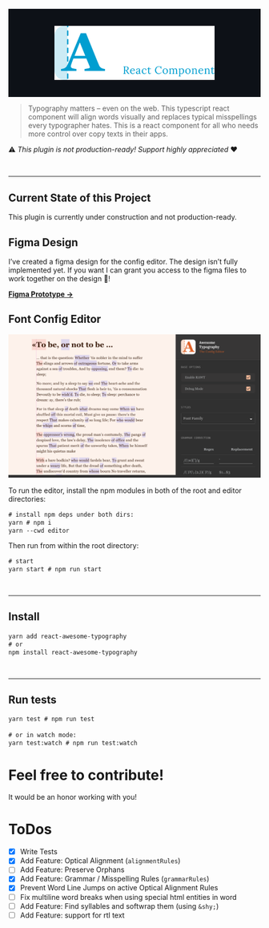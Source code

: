 <p align="center" style="background-color: #0d1117;">
<br/>
<br/>
    <img 
        src="doc/readme/logo/react/dark.svg" 
        alt="Awesome Typography – The Config Editor" 
        style="display: block; max-width: 20rem;" 
    />
<br/>
<br/>
</p>

> Typography matters – even on the web. This typescript react component will
> align words visually and replaces typical misspellings every typographer hates.
> This is a react component for all who needs more control over copy texts in
> their apps.

⚠️ _This plugin is not production-ready! Support highly appreciated_  ❤️️

<br/>
<hr/>

## Current State of this Project

This plugin is currently under construction and not production-ready. 

## Figma Design

I’ve created a figma design for the config editor. The design isn’t fully implemented yet. If you want I can grant you access to the figma files to work together on the design 🥳!

[**Figma Prototype →**](https://www.figma.com/proto/Ip1ZScLgGiaGIDKu7QuHdZ/Editor?node-id=11%3A3&scaling=min-zoom&page-id=0%3A1)

## Font Config Editor

![Config Editor](./doc/readme/editor.png)

To run the editor, install the npm modules in both of the root and editor
directories:

```shell
# install npm deps under both dirs:
yarn # npm i
yarn --cwd editor
```

Then run from within the root directory:

```
# start
yarn start # npm run start
```

<br/>
<hr/>

## Install

```shell
yarn add react-awesome-typography
# or
npm install react-awesome-typography
```

<br/>
<hr/>

## Run tests

```shell
yarn test # npm run test

# or in watch mode:
yarn test:watch # npm run test:watch
```

[//]: # (## Usage )

[//]: # ()

[//]: # (Just use the component like this:)

[//]: # ()

[//]: # (```jsx harmony)

[//]: # (import React from "react";)

[//]: # (import AwesomeTypo from "react-awesome-typography";)

[//]: # ()

[//]: # ()

[//]: # (const replacementRules = [)

[//]: # (	{)

[//]: # (		test: /&#40;["]&#41;&#40;[^"]+&#41;&#40;["]&#41;/,)

[//]: # (		replace: "«$2»",)

[//]: # (		description: "replace wrong quotes with french ones")

[//]: # (	},)

[//]: # (	// ...)

[//]: # (];)

[//]: # ()

[//]: # (const opticalAlignmentRules = [)

[//]: # (	{)

[//]: # (		id: "W", // unique name)

[//]: # (		test: /W/, // regex to test if a word matches your rule )

[//]: # (		offset: -0.2 // `ch` &#40;character&#41; units)

[//]: # (	}, {)

[//]: # (		id: "Quotes",)

[//]: # (		test: /[«]/,)

[//]: # (		className: "your-custom-classname" // works also with classNames)

[//]: # (	})

[//]: # (];)

[//]: # ()

[//]: # (export default &#40;&#41; =>)

[//]: # (	<section className="container">)

[//]: # (		<h1>)

[//]: # (			<AwesomeTypo)

[//]: # (				alignmentRules={ opticalAlignmentRules })

[//]: # (				replacementRules={ replacementRules })

[//]: # (				debug={ true })

[//]: # (				debugOptions={ {)

[//]: # (					idleBgColor: "rgba&#40;0,200,255,0.14&#41;",)

[//]: # (					activeBgColor: "rgba&#40;255,99,43,0.2&#41;",)

[//]: # (				} })

[//]: # (			>)

[//]: # (				Good Typography in Web Won't Exists?)

[//]: # (			</AwesomeTypo>)

[//]: # (		</h1>)

[//]: # ()

[//]: # (		<p>)

[//]: # (			<AwesomeTypo alignmentRules={ opticalAlignmentRules }>)

[//]: # (				"Good typography for web is really hard to accomplish .............. !")

[//]: # (				But with this component, everyone can improve his/her texts without any effort.)

[//]: # (			</AwesomeTypo>)

[//]: # (		</p>)

[//]: # (	</section>)

[//]: # (```)

[//]: # ()

[//]: # (<br/>)

[//]: # (<hr/>)

# Feel free to contribute!

It would be an honor working with you!

# ToDos

- [x] Write Tests 
- [x] Add Feature: Optical Alignment (`alignmentRules`)
- [ ] Add Feature: Preserve Orphans
- [x] Add Feature: Grammar / Misspelling Rules (`grammarRules`)
- [x] Prevent Word Line Jumps on active Optical Alignment Rules
- [ ] Fix multiline word breaks when using special html entities in word
- [ ] Add Feature: Find syllables and softwrap them (using `&shy;`)
- [ ] Add Feature: support for rtl text
